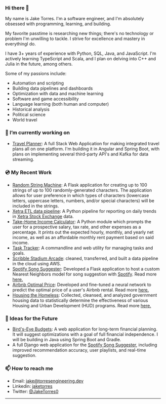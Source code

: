 ### Hi there 👋

My name is Jake Torres. I'm a software engineer, and I'm absolutely obsessed with programming, learning, and  building.

My favorite passtime is researching new things; there's no technology or problem I'm unwilling to tackle. I strive for excellence and mastery in everythingI do.

I have 3+ years of experience  with Python, SQL, Java, and JavaScript. I'm actively learning TypeScript and Scala, and I plan on delving into C++ and Julia in the future, among others.

Some of my passions include:

- Automation and scripting
- Building data pipelines and dashboards
- Optimization with data and machine learning
- Software and game accessibility
- Language learning (both human and computer)
- Historical analysis
- Political science
- World travel

### 🔭 I’m currently working on

- [Travel Planner](https://github.com/jacob-torres/travel-planner/): A full Stack Web Application for making integrated travel plans all on one platform. I'm building it in Angular and Spring Boot, with plans on implementing several third-party API's and Kafka for data streaming.

### 💿 My Recent Work

- [Random String Machine](https://github.com/jacob-torres/random-string-machine/): A Flask application for creating up to 100 strings of up to 100 randomly-generated characters. The application allows for user preference in which types of characters (lowercase letters, uppercase letters, numbers, and/or special characters) will be included in the strings.
- [Xetra ETL data pipeline](https://github.com/jacob-torres/xetra-data-pipeline/): A Python pipeline for reporting on daily trends in [Xetra Stock Exchange](https://www.xetra.com/xetra-en/) data.
- [Take-Home Income Calculator](https://github.com/jacob-torres/take-home-income-calculator/): A Python module which prompts the user for a prospective salary, tax rate, and other expenses as a percentage. It prints out the expected hourly, monthly, and yearly net income, as well as an affordable monthly rent payment based on said income.
- [Task Tracker](https://github.com/jacob-torres/task-tracker/): A commandline and web utility for managing tasks and goals.
- [Scribble Stadium Arcade](https://github.com/BloomTech-Labs/scribble-stadium-ds): cleaned, transferred, and built a data pipeline in the cloud using AWS.
- [Spotify Song Suggester](https://github.com/jacob-torres/Spotify-Song-Suggester): Developed a Flask application to host a custom Nearest Neighbors model for song suggestion with [Spotify](https://spotify.com). Read more [here.](https://jacobtorres.net/2022-03-17-spotify-song-suggester/)
- [Airbnb Optimal Price](https://github.com/jacob-torres/airbnb-optimal-price/): Developed and fine-tuned a neural network to predict the optimal price of a user's Airbnb rental. Read more [here.](https://jacobtorres.net/2020-12-20-airbnb-prices/)
- [Housing the Homeless](https://github.com/jacob-torres/housing-the-homeless/): Collected, cleansed, and analyzed government housing data to statistically determine the effectiveness of various Housing and Urban Development (HUD) programs. Read more [here.](https://jacobtorres.net/2020-10-25-housing-the-homeless/)

### 💭 Ideas for the Future

- [Bird's-Eye Budgets](https://github.com/jacob-torres/birds-eye-budgets/): A web application for long-term financial planning. It will suggest optimizations with a goal of full financial independence. I will be building in Java using Spring Boot and Gradle.
- A full Django web application for the [Spotify Song Suggester](https://github.com/jacob-torres/spotify-song-suggester), including improved recommendation accuracy, user playlists, and real-time suggestion.

### 📫 How to reach me

- Email: [jake@torresengineering.dev](mailto:jake@torresengineering.dev)
- Linkedin: [jaketorres](https://linkedin.com/in/jaketorres/)
- Twitter: [@JakeTorres0](https://twitter.com/jaketorres0/)

---
